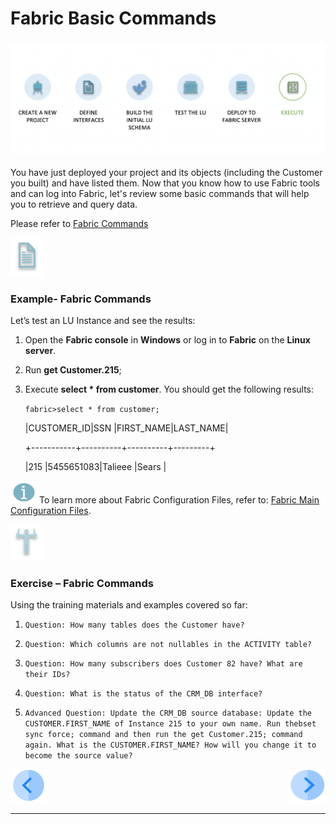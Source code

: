 # Fabric Basic Commands

### ![](/academy/Training_Level_1/04_fabric_runtime/images/fabric_execute_04.png)

You have just deployed your project and  its objects (including the Customer you built) and have listed them. Now that you know how to use Fabric tools and can log into Fabric, let's review some basic commands that will help you to retrieve and query data.
 
Please refer to [Fabric Commands](/articles/02_fabric_architecture/04_fabric_commands.md)



![](/academy/Training_Level_1/03_fabric_basic_LU/images/example.png) 

### Example- Fabric Commands

Let’s test an LU Instance and see the results:

1. Open the **Fabric console** in **Windows** or log in to **Fabric** on the **Linux server**.

2. Run **get Customer.215**;

3. Execute **select * from customer**. You should get the following results:

   `fabric>select * from customer;`
   
   
   |CUSTOMER_ID|SSN       |FIRST_NAME|LAST_NAME|
   
   +-----------+----------+----------+---------+
  
   |215        |5455651083|Talieee   |Sears    |
   
   
   
   

![](/academy/Training_Level_1/03_fabric_basic_LU/images/information.png) To learn more about Fabric Configuration Files, refer to: [Fabric Main Configuration Files](/articles/02_fabric_architecture/05_fabric_main_configuration_files.md).



![](/academy/Training_Level_1/03_fabric_basic_LU/images/Exercise.png) 

### Exercise – Fabric Commands

Using the training materials and examples covered so far:

1. `Question: How many tables does the Customer have?`

2. `Question: Which columns are not nullables in the ACTIVITY table?`

3. `Question: How many subscribers does Customer 82 have? What are their IDs?`

4. `Question: What is the status of the CRM_DB interface?`

5. `Advanced Question: Update the CRM_DB source database: Update the CUSTOMER.FIRST_NAME of Instance 215 to your own name. Run thebset sync force; command and then run the get Customer.215; command again. What is the CUSTOMER.FIRST_NAME? How will you change it to become the source value?`






 [![Previous](/articles/images/Previous.png)](/academy/Training_Level_1/04_fabric_runtime/03_fabric_deployment.md)[<img align="right" width="60" height="54" src="/articles/images/Next.png">](/academy/Training_Level_1/04_fabric_runtime/05_fabric_basic_commands_solutions.md)

 

------

